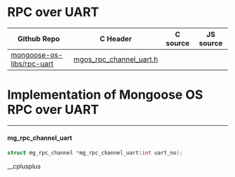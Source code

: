 # RPC over UART
| Github Repo | C Header | C source  | JS source |
| ----------- | -------- | --------  | ----------------- |
| [mongoose-os-libs/rpc-uart](https://github.com/mongoose-os-libs/rpc-uart) | [mgos_rpc_channel_uart.h](https://github.com/mongoose-os-libs/rpc-uart/tree/master/include/mgos_rpc_channel_uart.h) | &nbsp;  | &nbsp;         |

# Implementation of Mongoose OS RPC over UART


 ----- 
#### mg_rpc_channel_uart

```c
struct mg_rpc_channel *mg_rpc_channel_uart(int uart_no);
```
 __cplusplus 
